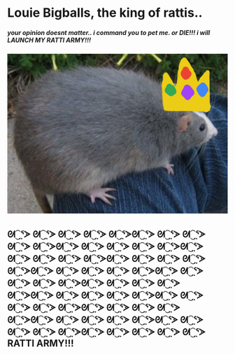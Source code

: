 <!DOCTYPE html>
<html lang="en" title="big ratti">
    <head>
        <meta charset="utf-8"/>
        <meta http-equiv="X-UA-Compatible" content="IE=edge"/>
        <meta name="viewport" content="width=device-width, initial-scale=1, shrink-to-fit=no"/>
        <meta name="description" content=""/>
        <meta name="author" content=""/>
        <!-- Bootstrap core CSS -->
        <link href="../Documents/GitHub/rat/bootstrap_theme/bootstrap.css" rel="stylesheet" type="text/css"/>
        <!-- Custom styles for this template -->
        <link href="style.css" rel="stylesheet"/>
        <title>big ratti</title>
        <link rel="icon" href="kingbigrat.png" type="image/png"/>
    </head>
    <body>
        <div class="container">
</div>
        <!-- Bootstrap core JavaScript
    ================================================== -->
        <!-- Placed at the end of the document so the pages load faster -->
        <h1><b class="bg-white text-center text-danger">Louie Bigballs, the king of rattis..</b></h1>
        <div class="media"> 
            <div class="media-body">
                <h5 class="mt-0">your opinion doesnt matter.. i command you to pet me. or DIE!!! i will LAUNCH MY RATTI ARMY!!!</h5>
            </div>             
        </div>
        <img class="d-flex mr-3" src="kingbigrat.png" alt="Generic placeholder image" width="550"/>
        <h2>ᘛ⁐̤ᕐᐷ
ᘛ⁐̤ᕐᐷ
ᘛ⁐̤ᕐᐷ
ᘛ⁐̤ᕐᐷ
ᘛ⁐̤ᕐᐷᘛ⁐̤ᕐᐷ
ᘛ⁐̤ᕐᐷ
ᘛ⁐̤ᕐᐷ
ᘛ⁐̤ᕐᐷ
ᘛ⁐̤ᕐᐷᘛ⁐̤ᕐᐷ
ᘛ⁐̤ᕐᐷ
ᘛ⁐̤ᕐᐷ
ᘛ⁐̤ᕐᐷ
ᘛ⁐̤ᕐᐷᘛ⁐̤ᕐᐷ
ᘛ⁐̤ᕐᐷ
ᘛ⁐̤ᕐᐷ
ᘛ⁐̤ᕐᐷ
ᘛ⁐̤ᕐᐷᘛ⁐̤ᕐᐷ
ᘛ⁐̤ᕐᐷ
ᘛ⁐̤ᕐᐷ
ᘛ⁐̤ᕐᐷ
ᘛ⁐̤ᕐᐷᘛ⁐̤ᕐᐷ
ᘛ⁐̤ᕐᐷ
ᘛ⁐̤ᕐᐷ
ᘛ⁐̤ᕐᐷ
ᘛ⁐̤ᕐᐷᘛ⁐̤ᕐᐷ
ᘛ⁐̤ᕐᐷ
ᘛ⁐̤ᕐᐷ
ᘛ⁐̤ᕐᐷ
ᘛ⁐̤ᕐᐷᘛ⁐̤ᕐᐷ
ᘛ⁐̤ᕐᐷ
ᘛ⁐̤ᕐᐷ
ᘛ⁐̤ᕐᐷ
ᘛ⁐̤ᕐᐷᘛ⁐̤ᕐᐷ
ᘛ⁐̤ᕐᐷ
ᘛ⁐̤ᕐᐷ
ᘛ⁐̤ᕐᐷ
ᘛ⁐̤ᕐᐷᘛ⁐̤ᕐᐷ
ᘛ⁐̤ᕐᐷ
ᘛ⁐̤ᕐᐷ
ᘛ⁐̤ᕐᐷ
ᘛ⁐̤ᕐᐷᘛ⁐̤ᕐᐷ
ᘛ⁐̤ᕐᐷ
ᘛ⁐̤ᕐᐷ
ᘛ⁐̤ᕐᐷ
ᘛ⁐̤ᕐᐷᘛ⁐̤ᕐᐷ
ᘛ⁐̤ᕐᐷ
ᘛ⁐̤ᕐᐷ
ᘛ⁐̤ᕐᐷ
ᘛ⁐̤ᕐᐷᘛ⁐̤ᕐᐷ
ᘛ⁐̤ᕐᐷ
ᘛ⁐̤ᕐᐷ
ᘛ⁐̤ᕐᐷ
ᘛ⁐̤ᕐᐷᘛ⁐̤ᕐᐷ
ᘛ⁐̤ᕐᐷ
ᘛ⁐̤ᕐᐷ
ᘛ⁐̤ᕐᐷ
ᘛ⁐̤ᕐᐷ RATTI ARMY!!!</h2>
        <script src="assets/js/jquery.min.js"></script>
        <script src="assets/js/popper.js"></script>
        <script src="bootstrap/js/bootstrap.min.js"></script>
    </body>
</html>
